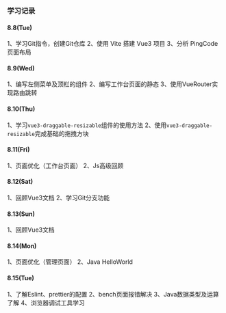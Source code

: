 ### 学习记录

#### 8.8(Tue)

1、学习Git指令，创建Git仓库
2、使用 Vite 搭建 Vue3 项目
3、分析 PingCode 页面布局

#### 8.9(Wed)

1、编写左侧菜单及顶栏的组件
2、编写工作台页面的静态
3、使用VueRouter实现路由跳转

#### 8.10(Thu)

1、学习`vue3-draggable-resizable`组件的使用方法
2、使用`vue3-draggable-resizable`完成基础的拖拽方块

#### 8.11(Fri)

1、页面优化（工作台页面）
2、Js高级回顾

#### 8.12(Sat)

1、回顾Vue3文档
2、学习Git分支功能

#### 8.13(Sun)

1、回顾Vue3文档

#### 8.14(Mon)

1、页面优化（管理页面）
2、Java HelloWorld

#### 8.15(Tue)

1、了解Eslint、prettier的配置
2、bench页面报错解决
3、Java数据类型及运算了解
4、浏览器调试工具学习
